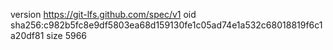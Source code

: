 version https://git-lfs.github.com/spec/v1
oid sha256:c982b5fc8e9df5803ea68d159130fe1c05ad74e1a532c68018819f6c1a20df81
size 5966
